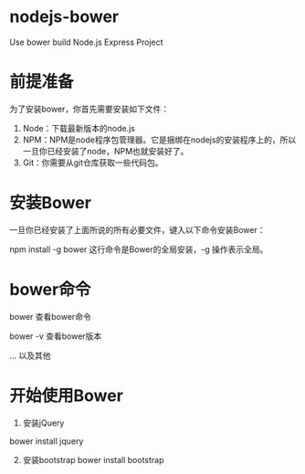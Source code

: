 # nodejs-bower
Use bower build Node.js Express Project

# 前提准备

为了安装bower，你首先需要安装如下文件：

1. Node：下载最新版本的node.js
2. NPM：NPM是node程序包管理器。它是捆绑在nodejs的安装程序上的，所以一旦你已经安装了node，NPM也就安装好了。
3. Git：你需要从git仓库获取一些代码包。

# 安装Bower

一旦你已经安装了上面所说的所有必要文件，键入以下命令安装Bower：

npm install -g bower
这行命令是Bower的全局安装，-g 操作表示全局。

# bower命令
bower 查看bower命令

bower -v 查看bower版本

... 以及其他

# 开始使用Bower
1. 安装jQuery

bower install jquery

2. 安装bootstrap
bower install bootstrap
